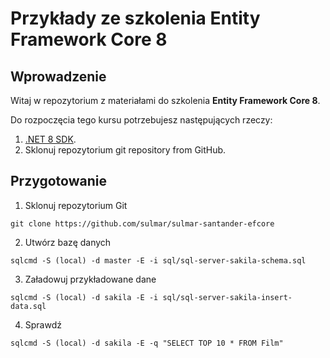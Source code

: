 # Przykłady ze szkolenia Entity Framework Core 8

## Wprowadzenie

Witaj w repozytorium z materiałami do szkolenia **Entity Framework Core 8**.

Do rozpoczęcia tego kursu potrzebujesz następujących rzeczy:

1. [.NET 8 SDK](https://dotnet.microsoft.com/en-us/download/dotnet/8.0).
2. Sklonuj repozytorium  git repository from GitHub.

## Przygotowanie
1. Sklonuj repozytorium Git
```
git clone https://github.com/sulmar/sulmar-santander-efcore
```

2. Utwórz bazę danych
```
sqlcmd -S (local) -d master -E -i sql/sql-server-sakila-schema.sql
```

3. Załadowuj przykładowane dane
```
sqlcmd -S (local) -d sakila -E -i sql/sql-server-sakila-insert-data.sql
```

4. Sprawdź
```
sqlcmd -S (local) -d sakila -E -q "SELECT TOP 10 * FROM Film" 
```
